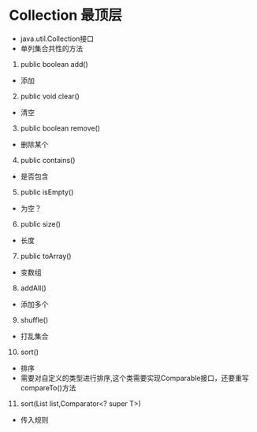 # Collection 最顶层
* java.util.Collection接口
* 单列集合共性的方法
1. public boolean add() 
* 添加
2. public void clear()
* 清空
3. public boolean remove()
* 删除某个
4. public contains()
* 是否包含
5. public isEmpty()
* 为空？
6. public size()
* 长度
7. public toArray()
* 变数组

8. addAll()
* 添加多个
9. shuffle()
* 打乱集合
10. sort()
* 排序
* 需要对自定义的类型进行排序,这个类需要实现Comparable接口，还要重写compareTo()方法
11. sort(List<T> list,Comparator<? super T>)
* 传入规则
